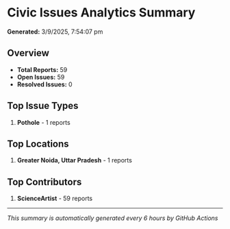 #  Civic Issues Analytics Summary

**Generated:** 3/9/2025, 7:54:07 pm

##  Overview
- **Total Reports:** 59
- **Open Issues:** 59
- **Resolved Issues:** 0

##  Top Issue Types
1. **Pothole** - 1 reports

##  Top Locations
1. **Greater Noida, Uttar Pradesh** - 1 reports

##  Top Contributors
1. **ScienceArtist** - 59 reports

---
*This summary is automatically generated every 6 hours by GitHub Actions*
